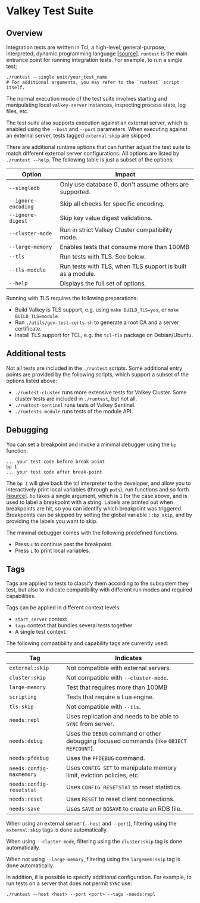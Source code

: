 Valkey Test Suite
=================

Overview
--------

Integration tests are written in Tcl, a high-level, general-purpose, interpreted, dynamic programming language [[source](https://wiki.tcl-lang.org/page/What+is+Tcl)].
`runtest` is the main entrance point for running integration tests.
For example, to run a single test;

```shell
./runtest --single unit/your_test_name
# For additional arguments, you may refer to the `runtest` script itself.
```

The normal execution mode of the test suite involves starting and manipulating
local `valkey-server` instances, inspecting process state, log files, etc.

The test suite also supports execution against an external server, which is
enabled using the `--host` and `--port` parameters. When executing against an
external server, tests tagged `external:skip` are skipped.

There are additional runtime options that can further adjust the test suite to
match different external server configurations. All options are listed by
`./runtest --help`. The following table is just a subset of the options:

| Option               | Impact                                                   |
| -------------------- | -------------------------------------------------------- |
| `--singledb`         | Only use database 0, don't assume others are supported. |
| `--ignore-encoding`  | Skip all checks for specific encoding.  |
| `--ignore-digest`    | Skip key value digest validations. |
| `--cluster-mode`     | Run in strict Valkey Cluster compatibility mode. |
| `--large-memory`     | Enables tests that consume more than 100MB |
| `--tls`              | Run tests with TLS. See below. |
| `--tls-module`       | Run tests with TLS, when TLS support is built as a module. |
| `--help`             | Displays the full set of options. |

Running with TLS requires the following preparations:

* Build Valkey is TLS support, e.g. using `make BUILD_TLS=yes`, or `make BUILD_TLS=module`.
* Run `./utils/gen-test-certs.sh` to generate a root CA and a server certificate.
* Install TLS support for TCL, e.g. the `tcl-tls` package on Debian/Ubuntu.

Additional tests
----------------

Not all tests are included in the `./runtest` scripts. Some additional entry points are provided by the following scripts, which support a subset of the options listed above:

* `./runtest-cluster` runs more extensive tests for Valkey Cluster.
  Some cluster tests are included in `./runtest`, but not all.
* `./runtest-sentinel` runs tests of Valkey Sentinel.
* `./runtests-module` runs tests of the module API.

Debugging
---------

You can set a breakpoint and invoke a minimal debugger using the `bp` function.

```
... your test code before break-point
bp 1
... your test code after break-point
```

The `bp 1` will give back the tcl interpreter to the developer, and allow you to interactively print local variables (through `puts`), run functions and so forth [[source](https://wiki.tcl-lang.org/page/A+minimal+debugger)]. 
`bp` takes a single argument, which is `1` for the case above, and is used to label a breakpoint with a string.
Labels are printed out when breakpoints are hit, so you can identify which breakpoint was triggered.
Breakpoints can be skipped by setting the global variable `::bp_skip`, and by providing the labels you want to skip.

The minimal debugger comes with the following predefined functions.
* Press `c` to continue past the breakpoint.
* Press `i` to print local variables.

Tags
----

Tags are applied to tests to classify them according to the subsystem they test,
but also to indicate compatibility with different run modes and required
capabilities.

Tags can be applied in different context levels:
* `start_server` context
* `tags` context that bundles several tests together
* A single test context.

The following compatibility and capability tags are currently used:

| Tag                       | Indicates |
| ---------------------     | --------- |
| `external:skip`           | Not compatible with external servers. |
| `cluster:skip`            | Not compatible with `--cluster-mode`. |
| `large-memory`            | Test that requires more than 100MB |
| `scripting`               | Tests that require a Lua engine. |
| `tls:skip`                | Not compatible with `--tls`. |
| `needs:repl`              | Uses replication and needs to be able to `SYNC` from server. |
| `needs:debug`             | Uses the `DEBUG` command or other debugging focused commands (like `OBJECT REFCOUNT`). |
| `needs:pfdebug`           | Uses the `PFDEBUG` command. |
| `needs:config-maxmemory`  | Uses `CONFIG SET` to manipulate memory limit, eviction policies, etc. |
| `needs:config-resetstat`  | Uses `CONFIG RESETSTAT` to reset statistics. |
| `needs:reset`             | Uses `RESET` to reset client connections. |
| `needs:save`              | Uses `SAVE` or `BGSAVE` to create an RDB file. |

When using an external server (`--host` and `--port`), filtering using the
`external:skip` tags is done automatically.

When using `--cluster-mode`, filtering using the `cluster:skip` tag is done
automatically.

When not using `--large-memory`, filtering using the `largemem:skip` tag is done
automatically.

In addition, it is possible to specify additional configuration. For example, to
run tests on a server that does not permit `SYNC` use:

    ./runtest --host <host> --port <port> --tags -needs:repl

